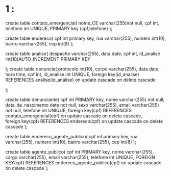 # 1 :
create table contato_emergencial(
nome_CE varchar(255)not null,
cpf int,
telefone int UNIQUE, 
PRIMARY key (cpf,telefone)
);

create table endereco(
cpf int primary key,
rua varchar(255), 
numero int(10), 
bairro varchar(255), 
cep int(8)
);

create table analise(
despacho varchar(255),
data date,
cpf int,
id_analise int(10)AUTO_INCREMENT PRIMARY KEY
   
);
create table denuncia(
protocolo int(10),
corpo varchar(255),
data date,
hora time,
cpf int,
id_analise int UNIQUE,
foreign key(id_analise) REFERENCES analise(id_analise)
on update cascade on delete cascade

);

create table denunciante(
cpf int PRIMARY key, 
nome varchar(255) not null, 
data_de_nascimento date not null, 
sexo varchar(255), 
email varchar(255) not null, 
telefone int UNIQUE,
foreign key(cpf) REFERENCES contato_emergencial(cpf)
on update cascade on delete cascade,  
foreign key(cpf) REFERENCES endereco(cpf)
on update cascade on delete cascade
);

create table endereco_agente_publico(
cpf int primary key,
rua varchar(255), 
numero int(10), 
bairro varchar(255), 
cep int(8)
);

create table agente_publico(
cpf int PRIMARY key,
nome varchar(255),
cargo varchar(255),
email varchar(255),
telefone int UNIQUE,
FOREIGN KEY(cpf) REFERENCES endereco_agente_publico(cpf)
on update cascade on delete cascade
);

